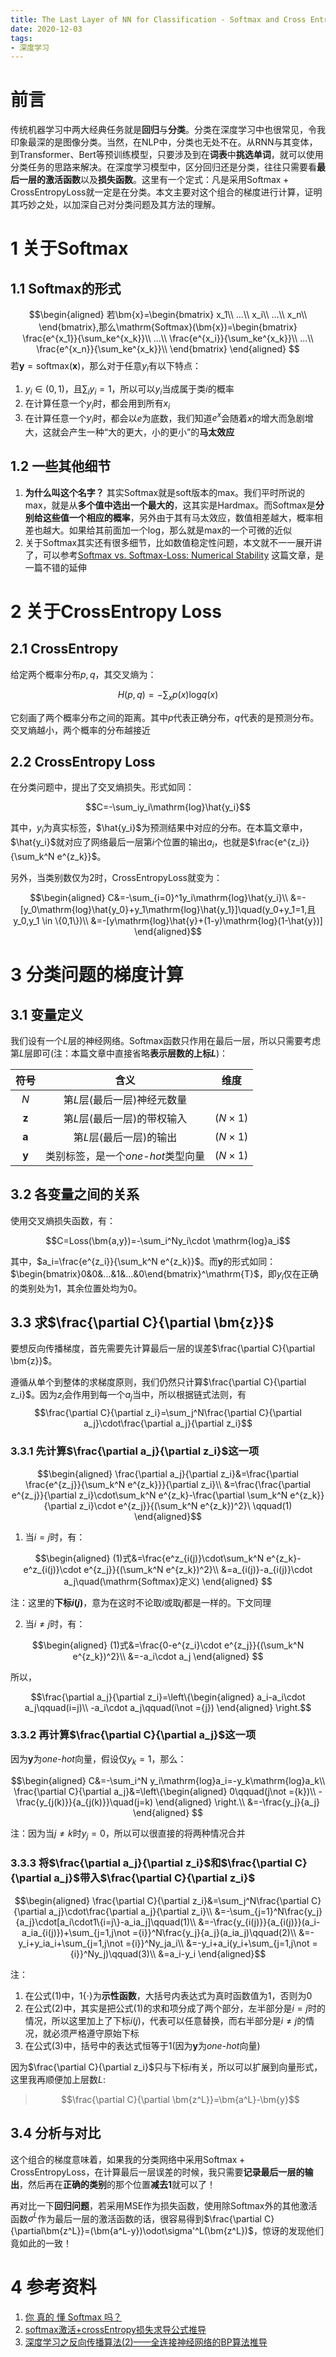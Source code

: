 ```yaml
---
title: The Last Layer of NN for Classification - Softmax and Cross Entropy Loss
date: 2020-12-03
tags:
- 深度学习
---
```


# 前言
传统机器学习中两大经典任务就是**回归**与**分类**。分类在深度学习中也很常见，令我印象最深的是图像分类。当然，在NLP中，分类也无处不在。从RNN与其变体，到Transformer、Bert等预训练模型，只要涉及到在**词表**中**挑选单词**，就可以使用分类任务的思路来解决。在深度学习模型中，区分回归还是分类，往往只需要看**最后一层的激活函数**以及**损失函数**。这里有一个定式：凡是采用$\mathrm{Softmax+CrossEntropy Loss}$就一定是在分类。本文主要对这个组合的梯度进行计算，证明其巧妙之处，以加深自己对分类问题及其方法的理解。

# 1 关于Softmax
## 1.1 Softmax的形式
$$\begin{aligned}
    若\bm{x}=\begin{bmatrix}
        x_1\\
        ...\\
        x_i\\
        ...\\
        x_n\\
    \end{bmatrix},那么\mathrm{Softmax}(\bm{x})=\begin{bmatrix}
        \frac{e^{x_1}}{\sum_ke^{x_k}}\\
        ...\\
        \frac{e^{x_i}}{\sum_ke^{x_k}}\\
        ...\\
        \frac{e^{x_n}}{\sum_ke^{x_k}}\\
    \end{bmatrix}
\end{aligned}
$$
若$\bm{y}=\mathrm{softmax}(\bm{x})$，那么对于任意$y_i$有以下特点：
1. $y_i\in(0,1)$，且$\sum_iy_i=1$，所以可以$y_i$当成属于类$i$的概率
2. 在计算任意一个$y_i$时，都会用到所有$x_i$
3. 在计算任意一个$y_i$时，都会以$e$为底数，我们知道$e^x$会随着$x$的增大而急剧增大，这就会产生一种“大的更大，小的更小”的**马太效应**

## 1.2 一些其他细节
1. **为什么叫这个名字？** 其实$\mathrm{Softmax}$就是$\mathrm{soft}$版本的$\mathrm{max}$。我们平时所说的$\mathrm{max}$，就是从**多个值中选出一个最大的**，这其实是$\mathrm{Hardmax}$。而$\mathrm{Softmax}$是**分别给这些值一个相应的概率**，另外由于其有马太效应，数值相差越大，概率相差也越大。如果给其前面加一个$\mathrm{log}$，那么就是$\mathrm{max}$的一个可微的近似
2. 关于$\mathrm{Softmax}$其实还有很多细节，比如数值稳定性问题，本文就不一一展开讲了，可以参考[Softmax vs. Softmax-Loss: Numerical Stability](https://freemind.pluskid.org/machine-learning/softmax-vs-softmax-loss-numerical-stability/) 这篇文章，是一篇不错的延伸

# 2 关于CrossEntropy Loss
## 2.1 CrossEntropy
给定两个概率分布$p,q$，其交叉熵为：

$$H(p,q)=-\sum_xp(x)\mathrm{log}q(x)$$

它刻画了两个概率分布之间的距离。其中$p$代表正确分布，$q$代表的是预测分布。交叉熵越小，两个概率的分布越接近

## 2.2 CrossEntropy Loss
在分类问题中，提出了交叉熵损失。形式如同：

$$C=-\sum_iy_i\mathrm{log}\hat{y_i}$$

其中，$y_i$为真实标签，$\hat{y_i}$为预测结果中对应的分布。在本篇文章中，$\hat{y_i}$就对应了网络最后一层第$i$个位置的输出$a_i$，也就是$\frac{e^{z_i}}{\sum_k^N e^{z_k}}$。

另外，当类别数仅为$2$时，$\mathrm{CrossEntropy Loss}$就变为：

$$\begin{aligned}
    C&=-\sum_{i=0}^1y_i\mathrm{log}\hat{y_i}\\
    &=-[y_0\mathrm{log}\hat{y_0}+y_1\mathrm{log}\hat{y_1}]\quad(y_0+y_1=1,且y_0,y_1 \in \{0,1\})\\
    &=-[y\mathrm{log}\hat{y}+(1-y)\mathrm{log}(1-\hat{y})]
\end{aligned}$$

# 3 分类问题的梯度计算
## 3.1 变量定义
我们设有一个$L$层的神经网络。$\mathrm{Softmax}$函数只作用在最后一层，所以只需要考虑第$L$层即可(注：本篇文章中直接省略**表示层数的上标$L$**)：

|   符号   |                含义                 |      维度      |
| :------: | :---------------------------------: | :------------: |
|   $N$    |     第$L$层(最后一层)神经元数量     |                |
| $\bm{z}$ |     第$L$层(最后一层)的带权输入     | $(N\times 1)$  |
| $\bm{a}$ |       第$L$层(最后一层)的输出       | $(N \times 1)$ |
| $\bm{y}$ | 类别标签，是一个$one$-$hot$类型向量 | $(N\times 1)$  |

## 3.2 各变量之间的关系
使用交叉熵损失函数，有：

$$C=Loss(\bm{a,y})=-\sum_i^Ny_i\cdot \mathrm{log}a_i$$

其中，$a_i=\frac{e^{z_i}}{\sum_k^N e^{z_k}}$。而$\bm{y}$的形式如同：$\begin{bmatrix}0&0&...&1&...&0\end{bmatrix}^\mathrm{T}$，即$y_i$仅在正确的类别处为1，其余位置处均为0。

## 3.3 求$\frac{\partial C}{\partial \bm{z}}$
要想反向传播梯度，首先需要先计算最后一层的误差$\frac{\partial C}{\partial \bm{z}}$。

遵循从单个到整体的求梯度原则，我们仍然只计算$\frac{\partial C}{\partial z_i}$。因为$z_i$会作用到每一个$a_j$当中，所以根据链式法则，有$$\frac{\partial C}{\partial z_i}=\sum_j^N\frac{\partial C}{\partial a_j}\cdot\frac{\partial a_j}{\partial z_i}$$

### 3.3.1 先计算$\frac{\partial a_j}{\partial z_i}$这一项

$$\begin{aligned}
    \frac{\partial a_j}{\partial z_i}&=\frac{\partial \frac{e^{z_j}}{\sum_k^N e^{z_k}}}{\partial z_i}\\
    &=\frac{\frac{\partial e^{z_j}}{\partial z_i}\cdot\sum_k^N e^{z_k}-\frac{\partial \sum_k^N e^{z_k}}{\partial z_i}\cdot e^{z_j}}{(\sum_k^N e^{z_k})^2}\ \qquad(1)
\end{aligned}$$

1. 当$i=j$时，有：

$$\begin{aligned}
    (1)式&=\frac{e^z_{i(j)}\cdot\sum_k^N e^{z_k}-e^z_{i(j)}\cdot e^{z_j}}{(\sum_k^N e^{z_k})^2}\\
    &=a_{i(j)}-a_{i(j)}\cdot a_j\quad(\mathrm{Softmax}定义)
\end{aligned}
$$

注：这里的**下标$i(j)$**，意为在这时不论取$i$或取$j$都是一样的。下文同理

2. 当$i\not ={}j$时，有：
 
$$\begin{aligned}
    (1)式&=\frac{0-e^{z_i}\cdot e^{z_j}}{(\sum_k^N e^{z_k})^2}\\
    &=-a_i\cdot a_j
\end{aligned}
$$

所以，

$$\frac{\partial a_j}{\partial z_i}=\left\{\begin{aligned}
    a_i-a_i\cdot a_j\qquad(i=j)\\
    -a_i\cdot a_j\qquad(i\not ={j})
\end{aligned} \right.$$

### 3.3.2 再计算$\frac{\partial C}{\partial a_j}$这一项
因为$\bm{y}$为$one$-$hot$向量，假设仅$y_k=1$，那么：

$$\begin{aligned}
    C&=-\sum_i^N y_i\mathrm{log}a_i=-y_k\mathrm{log}a_k\\
    \frac{\partial C}{\partial a_j}&=\left\{\begin{aligned}
    0\qquad(j\not ={k})\\
    -\frac{y_{j(k)}}{a_{j(k)}}\quad(j=k)
\end{aligned} \right.\\
    &=-\frac{y_j}{a_j}
\end{aligned}
$$

注：因为当$j\not ={k}$时$y_j=0$，所以可以很直接的将两种情况合并

### 3.3.3 将$\frac{\partial a_j}{\partial z_i}$和$\frac{\partial C}{\partial a_j}$带入$\frac{\partial C}{\partial z_i}$

$$\begin{aligned}
    \frac{\partial C}{\partial z_i}&=\sum_j^N\frac{\partial C}{\partial a_j}\cdot\frac{\partial a_j}{\partial z_i}\\
    &=-\sum_{j=1}^N\frac{y_j}{a_j}\cdot[a_i\cdot1\{i=j\}-a_ia_j]\qquad(1)\\
    &=-\frac{y_{i(j)}}{a_{i(j)}}(a_i-a_ia_{i(j)})+\sum_{j=1,j\not ={i}}^N\frac{y_j}{a_j}(a_ia_j)\qquad(2)\\
    &=-y_i+y_ia_i+\sum_{j=1,j\not ={i}}^Ny_ja_i\\
    &=-y_i+a_i(y_i+\sum_{j=1,j\not ={i}}^Ny_j)\qquad(3)\\
    &=a_i-y_i
\end{aligned}$$

注：
1. 在公式$(1)$中，$1\{\cdot\}$为**示性函数**，大括号内表达式为真时函数值为$1$，否则为$0$
2. 在公式$(2)$中，其实是把公式$(1)$的求和项分成了两个部分，左半部分是$i=j$时的情况，所以这里加上了下标$i(j)$，代表可以任意替换，而右半部分是$i\not ={j}$的情况，就必须严格遵守原始下标
3. 在公式$(3)$中，括号中的表达式恒等于$1$(因为$\bm{y}$为$one$-$hot$向量)

因为$\frac{\partial C}{\partial z_i}$只与下标$i$有关，所以可以扩展到向量形式，这里我再顺便加上层数$L$:
> $$\frac{\partial C}{\partial \bm{z^L}}=\bm{a^L}-\bm{y}$$

## 3.4 分析与对比
这个组合的梯度意味着，如果我的分类网络中采用$\mathrm{Softmax+CrossEntropy Loss}$，在计算最后一层误差的时候，我只需要**记录最后一层的输出**，然后再在**正确的类别**的那个位置**减去1**就可以了！

再对比一下**回归问题**，若采用$\mathrm{MSE}$作为损失函数，使用除$\mathrm{Softmax}$外的其他激活函数$\sigma^L$作为最后一层的激活函数的话，很容易得到$\frac{\partial C}{\partial\bm{z^L}}=(\bm{a^L-y})\odot\sigma'^L(\bm{z^L})$，惊讶的发现他们竟如此的一致！

# 4 参考资料
1. [你 真的 懂 Softmax 吗？](https://zhuanlan.zhihu.com/p/90771255)
2. [softmax激活+crossEntropy损失求导公式推导](https://fengzhe.blog.csdn.net/article/details/99707296)
3. [深度学习之反向传播算法(2)——全连接神经网络的BP算法推导](https://zhuanlan.zhihu.com/p/61531989)